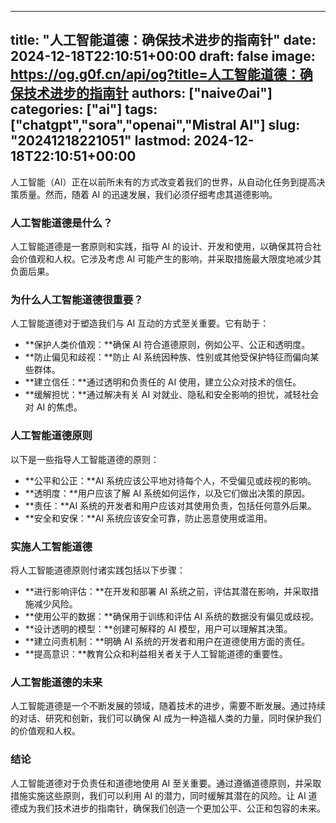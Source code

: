 
---
title: "人工智能道德：确保技术进步的指南针"
date: 2024-12-18T22:10:51+00:00
draft: false
image: https://og.g0f.cn/api/og?title=人工智能道德：确保技术进步的指南针
authors: ["naiveのai"]
categories: ["ai"]
tags: ["chatgpt","sora","openai","Mistral AI"]
slug: "20241218221051"
lastmod: 2024-12-18T22:10:51+00:00
---
人工智能（AI）正在以前所未有的方式改变着我们的世界，从自动化任务到提高决策质量。然而，随着 AI 的迅速发展，我们必须仔细考虑其道德影响。

### 人工智能道德是什么？

人工智能道德是一套原则和实践，指导 AI 的设计、开发和使用，以确保其符合社会价值观和人权。它涉及考虑 AI 可能产生的影响，并采取措施最大限度地减少其负面后果。

### 为什么人工智能道德很重要？

人工智能道德对于塑造我们与 AI 互动的方式至关重要。它有助于：

- **保护人类价值观：**确保 AI 符合道德原则，例如公平、公正和透明度。
- **防止偏见和歧视：**防止 AI 系统因种族、性别或其他受保护特征而偏向某些群体。
- **建立信任：**通过透明和负责任的 AI 使用，建立公众对技术的信任。
- **缓解担忧：**通过解决有关 AI 对就业、隐私和安全影响的担忧，减轻社会对 AI 的焦虑。

### 人工智能道德原则

以下是一些指导人工智能道德的原则：

- **公平和公正：**AI 系统应该公平地对待每个人，不受偏见或歧视的影响。
- **透明度：**用户应该了解 AI 系统如何运作，以及它们做出决策的原因。
- **责任：**AI 系统的开发者和用户应该对其使用负责，包括任何意外后果。
- **安全和安保：**AI 系统应该安全可靠，防止恶意使用或滥用。

### 实施人工智能道德

将人工智能道德原则付诸实践包括以下步骤：

- **进行影响评估：**在开发和部署 AI 系统之前，评估其潜在影响，并采取措施减少风险。
- **使用公平的数据：**确保用于训练和评估 AI 系统的数据没有偏见或歧视。
- **设计透明的模型：**创建可解释的 AI 模型，用户可以理解其决策。
- **建立问责机制：**明确 AI 系统的开发者和用户在道德使用方面的责任。
- **提高意识：**教育公众和利益相关者关于人工智能道德的重要性。

### 人工智能道德的未来

人工智能道德是一个不断发展的领域，随着技术的进步，需要不断发展。通过持续的对话、研究和创新，我们可以确保 AI 成为一种造福人类的力量，同时保护我们的价值观和人权。

### 结论

人工智能道德对于负责任和道德地使用 AI 至关重要。通过遵循道德原则，并采取措施实施这些原则，我们可以利用 AI 的潜力，同时缓解其潜在的风险。让 AI 道德成为我们技术进步的指南针，确保我们创造一个更加公平、公正和包容的未来。